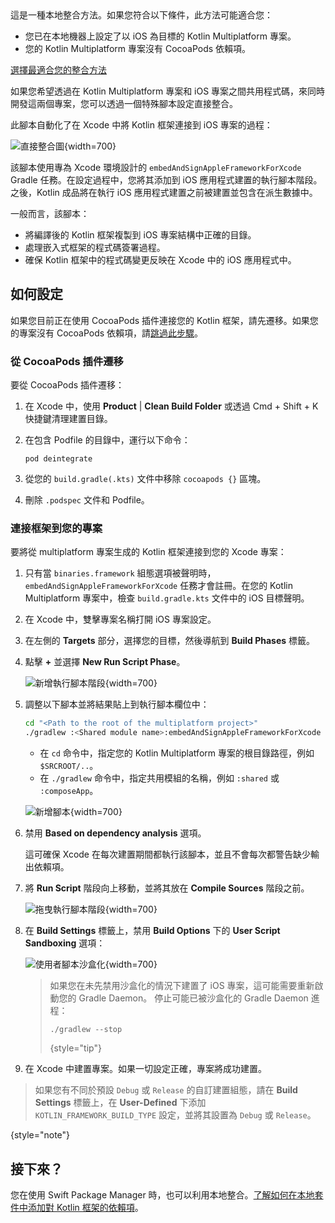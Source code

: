 [//]: # (title: 直接整合)

<tldr>
   這是一種本地整合方法。如果您符合以下條件，此方法可能適合您：<br/>

   * 您已在本地機器上設定了以 iOS 為目標的 Kotlin Multiplatform 專案。
   * 您的 Kotlin Multiplatform 專案沒有 CocoaPods 依賴項。<br/>

   [選擇最適合您的整合方法](multiplatform-ios-integration-overview.md)
</tldr>

如果您希望透過在 Kotlin Multiplatform 專案和 iOS 專案之間共用程式碼，來同時開發這兩個專案，您可以透過一個特殊腳本設定直接整合。

此腳本自動化了在 Xcode 中將 Kotlin 框架連接到 iOS 專案的過程：

![直接整合圖](direct-integration-scheme.svg){width=700}

該腳本使用專為 Xcode 環境設計的 `embedAndSignAppleFrameworkForXcode` Gradle 任務。在設定過程中，您將其添加到 iOS 應用程式建置的執行腳本階段。之後，Kotlin 成品將在執行 iOS 應用程式建置之前被建置並包含在派生數據中。

一般而言，該腳本：

* 將編譯後的 Kotlin 框架複製到 iOS 專案結構中正確的目錄。
* 處理嵌入式框架的程式碼簽署過程。
* 確保 Kotlin 框架中的程式碼變更反映在 Xcode 中的 iOS 應用程式中。

## 如何設定

如果您目前正在使用 CocoaPods 插件連接您的 Kotlin 框架，請先遷移。如果您的專案沒有 CocoaPods 依賴項，請[跳過此步驟](#connect-the-framework-to-your-project)。

### 從 CocoaPods 插件遷移

要從 CocoaPods 插件遷移：

1. 在 Xcode 中，使用 **Product** | **Clean Build Folder** 或透過 <shortcut>Cmd + Shift + K</shortcut> 快捷鍵清理建置目錄。
2. 在包含 Podfile 的目錄中，運行以下命令：

    ```none
   pod deintegrate
   ```

3. 從您的 `build.gradle(.kts)` 文件中移除 `cocoapods {}` 區塊。
4. 刪除 `.podspec` 文件和 Podfile。

### 連接框架到您的專案

要將從 multiplatform 專案生成的 Kotlin 框架連接到您的 Xcode 專案：

1. 只有當 `binaries.framework` 組態選項被聲明時，`embedAndSignAppleFrameworkForXcode` 任務才會註冊。在您的 Kotlin Multiplatform 專案中，檢查 `build.gradle.kts` 文件中的 iOS 目標聲明。
2. 在 Xcode 中，雙擊專案名稱打開 iOS 專案設定。
3. 在左側的 **Targets** 部分，選擇您的目標，然後導航到 **Build Phases** 標籤。
4. 點擊 **+** 並選擇 **New Run Script Phase**。

   ![新增執行腳本階段](xcode-run-script-phase-1.png){width=700}

5. 調整以下腳本並將結果貼上到執行腳本欄位中：

   ```bash
   cd "<Path to the root of the multiplatform project>"
   ./gradlew :<Shared module name>:embedAndSignAppleFrameworkForXcode 
   ```

   * 在 `cd` 命令中，指定您的 Kotlin Multiplatform 專案的根目錄路徑，例如 `$SRCROOT/..`。
   * 在 `./gradlew` 命令中，指定共用模組的名稱，例如 `:shared` 或 `:composeApp`。

   ![新增腳本](xcode-run-script-phase-2.png){width=700}

6. 禁用 **Based on dependency analysis** 選項。

   這可確保 Xcode 在每次建置期間都執行該腳本，並且不會每次都警告缺少輸出依賴項。
7. 將 **Run Script** 階段向上移動，並將其放在 **Compile Sources** 階段之前。

   ![拖曳執行腳本階段](xcode-run-script-phase-3.png){width=700}

8. 在 **Build Settings** 標籤上，禁用 **Build Options** 下的 **User Script Sandboxing** 選項：

   ![使用者腳本沙盒化](disable-sandboxing-in-xcode-project-settings.png){width=700}

   > 如果您在未先禁用沙盒化的情況下建置了 iOS 專案，這可能需要重新啟動您的 Gradle Daemon。
   > 停止可能已被沙盒化的 Gradle Daemon 進程：
   > ```shell
   > ./gradlew --stop
   > ```
   >
   > {style="tip"}

9. 在 Xcode 中建置專案。如果一切設定正確，專案將成功建置。

> 如果您有不同於預設 `Debug` 或 `Release` 的自訂建置組態，請在 **Build Settings** 標籤上，在 **User-Defined** 下添加 `KOTLIN_FRAMEWORK_BUILD_TYPE` 設定，並將其設置為 `Debug` 或 `Release`。
>
{style="note"}

## 接下來？

您在使用 Swift Package Manager 時，也可以利用本地整合。[了解如何在本地套件中添加對 Kotlin 框架的依賴項](multiplatform-spm-local-integration.md)。